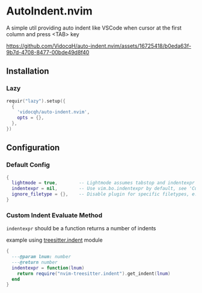 # AutoIndent.nvim

A simple util providing auto indent like VSCode when cursor at the first column and press \<TAB\> key

https://github.com/VidocqH/auto-indent.nvim/assets/16725418/b0eda63f-9b7d-4708-8477-00bde49d8f40

## Installation

### Lazy

```lua
requir("lazy").setup({
  {
    'vidocqh/auto-indent.nvim',
    opts = {},
  },
})
```

## Configuration

### Default Config

```lua
{
  lightmode = true,        -- Lightmode assumes tabstop and indentexpr not change within buffer's lifetime
  indentexpr = nil,        -- Use vim.bo.indentexpr by default, see 'Custom Indent Evaluate Method'
  ignore_filetype = {},    -- Disable plugin for specific filetypes, e.g. ignore_filetype = { 'javascript' }
}
```

### Custom Indent Evaluate Method

`indentexpr` should be a function returns a number of indents

example using [treesitter.indent](https://github.com/nvim-treesitter/nvim-treesitter#indentation) module

```lua
{
  ---@param lnum: number
  ---@return number
  indentexpr = function(lnum)
    return require("nvim-treesitter.indent").get_indent(lnum)
  end
}
```
